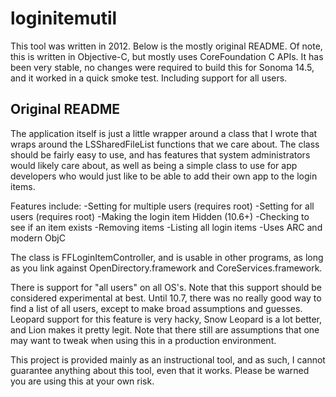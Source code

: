 # loginitemutil

This tool was written in 2012.  Below is the mostly original README.  Of note,
this is written in Objective-C, but mostly uses CoreFoundation C APIs.  It has
been very stable, no changes were required to build this for Sonoma 14.5, and
it worked in a quick smoke test.  Including support for all users.

## Original README

The application itself is just a little wrapper around a class that I wrote
that wraps around the LSSharedFileList functions that we care about.  The
class should be fairly easy to use, and has features that system administrators
would likely care about, as well as being a simple class to use for app
developers who would just like to be able to add their own app to the login
items.

Features include:
-Setting for multiple users (requires root)
-Setting for all users (requires root)
-Making the login item Hidden (10.6+)
-Checking to see if an item exists
-Removing items
-Listing all login items
-Uses ARC and modern ObjC

The class is FFLoginItemController, and is usable in other programs, as long
as you link against OpenDirectory.framework and CoreServices.framework.

There is support for "all users" on all OS's.  Note that this support should
be considered experimental at best.  Until 10.7, there was no really good way
to find a list of all users, except to make broad assumptions and guesses.
Leopard support for this feature is very hacky, Snow Leopard is a lot better,
and Lion makes it pretty legit.  Note that there still are assumptions that
one may want to tweak when using this in a production environment.

This project is provided mainly as an instructional tool, and as such, I cannot
guarantee anything about this tool, even that it works.  Please be warned you
are using this at your own risk.
